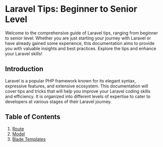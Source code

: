 # Laravel Tips: Beginner to Senior Level
Welcome to the comprehensive guide of Laravel tips, ranging from beginner to senior level. Whether you are just starting your journey with Laravel or have already gained some experience, this documentation aims to provide you with valuable insights and best practices. Explore the tips and enhance your Laravel skills!

## Introduction
Laravel is a popular PHP framework known for its elegant syntax, expressive features, and extensive ecosystem. This documentation will cover tips and tricks that will help you improve your Laravel coding skills and efficiency. It is organized into different levels of expertise to cater to developers at various stages of their Laravel journey.

## Table of Contents
1. [Route](https://github.com/andrew-atef/laravel-tips-from-beginner-to-senior/blob/main/route.md)
2. [Model](https://github.com/andrew-atef/laravel-tips-from-beginner-to-senior/blob/main/model.md)
3. [Blade Templates](https://github.com/andrew-atef/laravel-tips-from-beginner-to-senior/blob/main/blade.md)
<!---
5. [Beginner Tips](#beginner-tips)
6. [Intermediate Tips](#intermediate-tips)
7. [Senior Tips](#senior-tips)
-->

